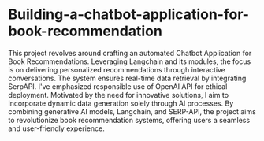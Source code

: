 # Building-a-chatbot-application-for-book-recommendation

This project revolves around crafting an automated Chatbot Application for Book Recommendations. Leveraging Langchain and its modules, the focus is on delivering personalized recommendations through interactive conversations. The system ensures real-time data retrieval by integrating SerpAPI. I've emphasized responsible use of OpenAI API for ethical deployment. Motivated by the need for innovative solutions, I aim to incorporate dynamic data generation solely through AI processes. By combining generative AI models, Langchain, and SERP-API, the project aims to revolutionize book recommendation systems, offering users a seamless and user-friendly experience.
